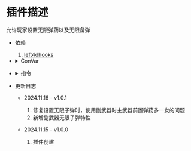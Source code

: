 # 插件描述
允许玩家设置无限弹药以及无限备弹
* 依赖
    1.  [left4dhooks](https://forums.alliedmods.net/showthread.php?t=321696)

* <details><summary>ConVar</summary>

    * cfg/sourcemod/ammo_set.cfg
    ```php
    //弹药设置类型<0: 正常, 1: 无限备弹, 2: 无限子弹>
    as_infinite_ammo_type "0"
    //初次离开安全区域前是否无限子弹<0: 否, 1: 是>
    as_safearea_infinite_ammo "1"
    ```
</details>

* <details><summary>指令</summary>
    
    None

</details>

* 更新日志

    * 2024.11.16 - v1.0.1

        1.  修复设置无限子弹时，使用副武器时主武器前置弹药多一发的问题
        2.  新增副武器无限子弹特性

    * 2024.11.15 - v1.0.0

        1.  插件创建